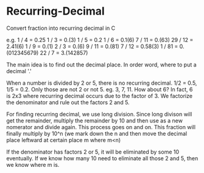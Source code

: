# Recurring-Decimal
Convert fraction into recurring decimal in C

e.g.
1 / 4 = 0.25
1 / 3 = 0.(3)
1 / 5 = 0.2
1 / 6 = 0.1(6)
7 / 11 = 0.(63)
29 / 12 = 2.41(6)
1 / 9 = 0.(1)
2 / 3 = 0.(6)
9 / 11 = 0.(81)
7 / 12 = 0.58(3)
1 / 81 = 0.(012345679)
22 / 7 = 3.(142857)

The main idea is to find out the decimal place. In order word, where to put a decimal '.'

When a number is divided by 2 or 5, there is no recurring decimal. 1/2 = 0.5, 1/5 = 0.2. Only those are not 2 or not 5. eg. 3, 7, 11. How about 6? In fact, 6 is 2x3 where recurring decimal occurs due to the factor of 3. We factorize the denominator and rule out the factors 2 and 5.

For finding recurring decimal, we use long division. Since long divison will get the remainder, multiply the remainder by 10 and then use as a new nomerator and divide again. This process goes on and on. This fraction will finally multiply by 10^n (we mark down the n and then move the decimal place leftward at certain place m where m<n)

If the denominator has factors 2 or 5, it will be eliminated by some 10 eventually. If we know how many 10 need to eliminate all those 2 and 5, then we know where m is.

